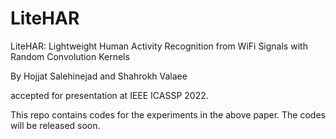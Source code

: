 # LiteHAR
LiteHAR: Lightweight Human Activity Recognition from WiFi Signals with Random Convolution Kernels

By Hojjat Salehinejad and Shahrokh Valaee

accepted for presentation at IEEE ICASSP 2022.

This repo contains codes for the experiments in the above paper. The codes will be released soon.
